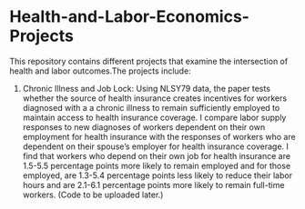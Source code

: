 # Health-and-Labor-Economics-Projects

This repository contains different projects that examine the intersection of health and labor outcomes.The projects include:

1. Chronic Illness and Job Lock: Using NLSY79 data, the paper tests whether the source of health insurance creates incentives for  workers diagnosed with a a chronic illness to remain sufficiently employed to maintain access to health insurance coverage. I compare labor supply responses to new diagnoses of workers dependent on their own employment for health insurance with the responses of workers who are dependent on their spouse’s employer for health insurance coverage. I find that workers who depend on their own job for health insurance are 1.5-5.5 percentage points more likely to remain employed and for those employed, are 1.3-5.4 percentage points less likely to reduce their labor hours and are 2.1-6.1 percentage points more likely to remain full-time workers. (Code to be uploaded later.)
